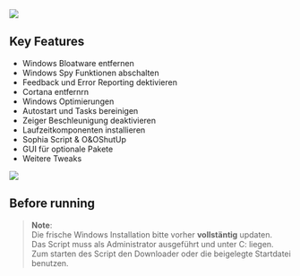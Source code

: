 <img src="https://github.com/Marvin700/Windows_Optimisation_Pack/blob/main/_Files/img/Titelbild.png"> 

## Key Features
* Windows Bloatware entfernen
* Windows Spy Funktionen abschalten 
* Feedback und Error Reporting dektivieren
* Cortana entfernrn
* Windows Optimierungen
* Autostart und Tasks bereinigen
* Zeiger Beschleunigung deaktivieren
* Laufzeitkomponenten installieren
* Sophia Script & O&OShutUp
* GUI für optionale Pakete
* Weitere Tweaks

<a href="https://github.com/Marvin700/Windows_Optimisation_Pack/releases/latest"><img src="https://github.com/Marvin700/Windows_Optimisation_Pack/blob/main/_Files/img/DownloadButton.png"></a>


## Before running
> **Note**: <BR> 
Die frische Windows Installation bitte vorher <b>vollstäntig</b> updaten. <BR>
Das Script muss als Administrator ausgeführt und unter C: liegen. <BR>
Zum starten des Script den Downloader oder die beigelegte Startdatei benutzen.

